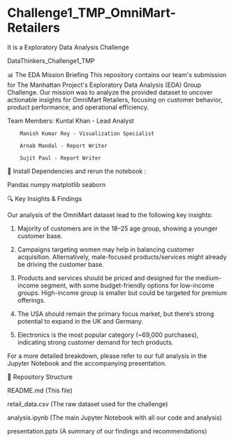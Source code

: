 # Challenge1_TMP_OmniMart-Retailers

It is a Exploratory Data Analysis Challenge 

DataThinkers_Challenge1_TMP

📊 The EDA Mission Briefing
This repository contains our team's submission for The Manhattan Project's Exploratory Data Analysis (EDA) Group Challenge. Our mission was to analyze the provided dataset to uncover actionable insights for OmniMart Retailers, focusing on customer behavior, product performance, and operational efficiency.

Team Members:
        Kuntal Khan - Lead Analyst

        Manish Kumar Roy - Visualization Specialist

        Arnab Mandal - Report Writer

        Sujit Paul - Report Writer

🚀 Install Dependencies and rerun the notebook :

Pandas
numpy
matplotlib
seaborn


🔍 Key Insights & Findings

Our analysis of the OmniMart dataset lead to the following key insights:

   1. Majority of customers are in the 18–25 age group, showing a younger customer base.

   2. Campaigns targeting women may help in balancing customer acquisition. Alternatively, male-focused products/services might already be driving the customer base.

   3. Products and services should be priced and designed for the medium-income segment, with some budget-friendly options for low-income groups. High-income group is   smaller but could be targeted for premium offerings.

   4. The USA should remain the primary focus market, but there’s strong potential to expand in the UK and Germany.

   5. Electronics is the most popular category (~69,000 purchases), indicating strong customer demand for tech products.
   
For a more detailed breakdown, please refer to our full analysis in the Jupyter Notebook and the accompanying presentation.

📁 Repository Structure

README.md (This file)

retail_data.csv (The raw dataset used for the challenge)

analysis.ipynb (The main Jupyter Notebook with all our code and analysis)

presentation.pptx (A summary of our findings and recommendations)
